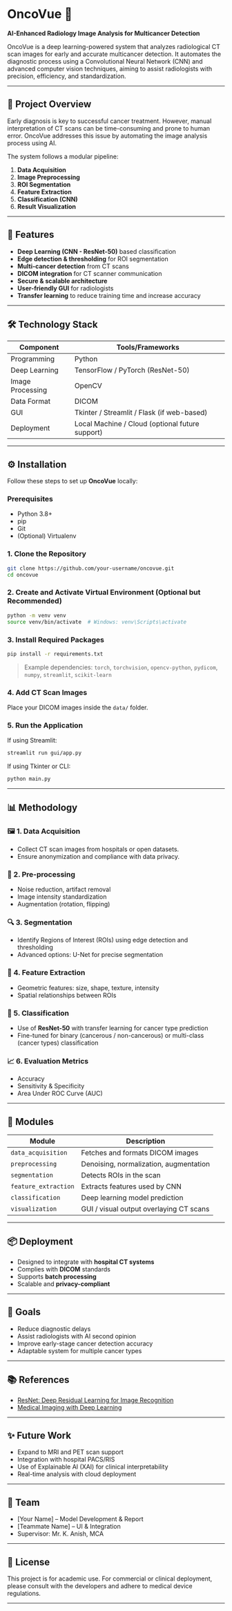 # OncoVue 🔬
**AI-Enhanced Radiology Image Analysis for Multicancer Detection**

OncoVue is a deep learning-powered system that analyzes radiological CT scan images for early and accurate multicancer detection. It automates the diagnostic process using a Convolutional Neural Network (CNN) and advanced computer vision techniques, aiming to assist radiologists with precision, efficiency, and standardization.

---

## 🚀 Project Overview

Early diagnosis is key to successful cancer treatment. However, manual interpretation of CT scans can be time-consuming and prone to human error. OncoVue addresses this issue by automating the image analysis process using AI.

The system follows a modular pipeline:
1. **Data Acquisition**
2. **Image Preprocessing**
3. **ROI Segmentation**
4. **Feature Extraction**
5. **Classification (CNN)**
6. **Result Visualization**

---

## 🧠 Features

- **Deep Learning (CNN - ResNet-50)** based classification
- **Edge detection & thresholding** for ROI segmentation
- **Multi-cancer detection** from CT scans
- **DICOM integration** for CT scanner communication
- **Secure & scalable architecture**
- **User-friendly GUI** for radiologists
- **Transfer learning** to reduce training time and increase accuracy

---

## 🛠️ Technology Stack

| Component         | Tools/Frameworks                                  |
|------------------|----------------------------------------------------|
| Programming       | Python                                             |
| Deep Learning     | TensorFlow / PyTorch (ResNet-50)                  |
| Image Processing  | OpenCV                                            |
| Data Format       | DICOM                                             |
| GUI               | Tkinter / Streamlit / Flask (if web-based)        |
| Deployment        | Local Machine / Cloud (optional future support)   |

----------------------------------------------------------------------------
## ⚙️ Installation

Follow these steps to set up **OncoVue** locally:

### Prerequisites

- Python 3.8+
- pip
- Git
- (Optional) Virtualenv

### 1. Clone the Repository

```bash
git clone https://github.com/your-username/oncovue.git
cd oncovue
```

### 2. Create and Activate Virtual Environment (Optional but Recommended)

```bash
python -m venv venv
source venv/bin/activate  # Windows: venv\Scripts\activate
```

### 3. Install Required Packages

```bash
pip install -r requirements.txt
```

> Example dependencies:
> `torch`, `torchvision`, `opencv-python`, `pydicom`, `numpy`, `streamlit`, `scikit-learn`

### 4. Add CT Scan Images

Place your DICOM images inside the `data/` folder.

### 5. Run the Application

If using Streamlit:

```bash
streamlit run gui/app.py
```

If using Tkinter or CLI:

```bash
python main.py
```

---------------------------------------------------------------------------

## 📊 Methodology

### 🖼️ 1. Data Acquisition
- Collect CT scan images from hospitals or open datasets.
- Ensure anonymization and compliance with data privacy.

### 🧹 2. Pre-processing
- Noise reduction, artifact removal
- Image intensity standardization
- Augmentation (rotation, flipping)

### 🔍 3. Segmentation
- Identify Regions of Interest (ROIs) using edge detection and thresholding
- Advanced options: U-Net for precise segmentation

### 🧬 4. Feature Extraction
- Geometric features: size, shape, texture, intensity
- Spatial relationships between ROIs

### 🧠 5. Classification
- Use of **ResNet-50** with transfer learning for cancer type prediction
- Fine-tuned for binary (cancerous / non-cancerous) or multi-class (cancer types) classification

### 📈 6. Evaluation Metrics
- Accuracy
- Sensitivity & Specificity
- Area Under ROC Curve (AUC)

---

## 🔧 Modules

| Module                | Description |
|-----------------------|-------------|
| `data_acquisition`    | Fetches and formats DICOM images |
| `preprocessing`       | Denoising, normalization, augmentation |
| `segmentation`        | Detects ROIs in the scan |
| `feature_extraction`  | Extracts features used by CNN |
| `classification`      | Deep learning model prediction |
| `visualization`       | GUI / visual output overlaying CT scans |

---

## 📦 Deployment

- Designed to integrate with **hospital CT systems**
- Complies with **DICOM** standards
- Supports **batch processing**
- Scalable and **privacy-compliant**

---

## 🎯 Goals

- Reduce diagnostic delays
- Assist radiologists with AI second opinion
- Improve early-stage cancer detection accuracy
- Adaptable system for multiple cancer types

---

## 📚 References

- [ResNet: Deep Residual Learning for Image Recognition](https://arxiv.org/abs/1512.03385)
- [Medical Imaging with Deep Learning](https://www.midl.io/)

---

## ✨ Future Work

- Expand to MRI and PET scan support
- Integration with hospital PACS/RIS
- Use of Explainable AI (XAI) for clinical interpretability
- Real-time analysis with cloud deployment

---

## 👥 Team

- [Your Name] – Model Development & Report
- [Teammate Name] – UI & Integration
- Supervisor: Mr. K. Anish, MCA

---

## 📎 License

This project is for academic use. For commercial or clinical deployment, please consult with the developers and adhere to medical device regulations.

---



